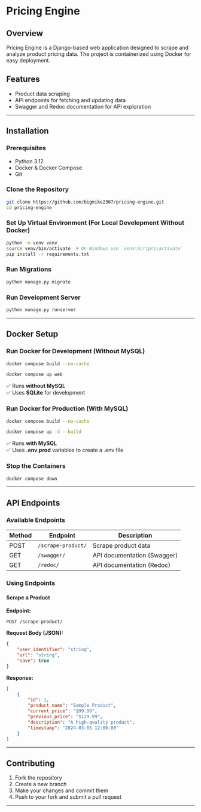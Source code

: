# Pricing Engine

## Overview
Pricing Engine is a Django-based web application designed to scrape and analyze product pricing data. The project is containerized using Docker for easy deployment.

## Features
- Product data scraping
- API endpoints for fetching and updating data
- Swagger and Redoc documentation for API exploration

---

## Installation

### Prerequisites
- Python 3.12
- Docker & Docker Compose
- Git

### Clone the Repository
```sh
git clone https://github.com/bigmike2307/pricing-engine.git
cd pricing-engine
```

### Set Up Virtual Environment (For Local Development Without Docker)
```sh
python -m venv venv
source venv/bin/activate  # On Windows use `venv\Scripts\activate`
pip install -r requirements.txt
```

### Run Migrations
```sh
python manage.py migrate
```

### Run Development Server
```sh
python manage.py runserver
```

---

## Docker Setup

### Run Docker for Development (Without MySQL)
```sh
docker compose build --no-cache 

docker compose up web
```
✅ Runs **without MySQL**  
✅ Uses **SQLite** for development  

### Run Docker for Production (With MySQL)
```sh
docker compose build --no-cache 

docker compose up -d --build
```
✅ Runs **with MySQL**  
✅ Uses **.env.prod** variables to create a .env file
  
### Stop the Containers
```sh
docker compose down
```

---

## API Endpoints

### Available Endpoints
| Method | Endpoint                              | Description                         |
|--------|--------------------------------------|-------------------------------------|
| POST   | `/scrape-product/`                  | Scrape product data                |
| GET    | `/swagger/`                         | API documentation (Swagger)        |
| GET    | `/redoc/`                           | API documentation (Redoc)          |

### Using Endpoints

#### Scrape a Product

**Endpoint:**  
```http
POST /scrape-product/
```

**Request Body (JSON):**  
```json
{
    "user_identifier": "string",
    "url": "string",
    "save": true
}
```

**Response:**  
```json
[
    {
        "id": 1,
        "product_name": "Sample Product",
        "current_price": "$99.99",
        "previous_price": "$129.99",
        "description": "A high-quality product",
        "timestamp": "2024-03-05 12:00:00"
    }
]
```

---

## Contributing

1. Fork the repository  
2. Create a new branch  
3. Make your changes and commit them  
4. Push to your fork and submit a pull request  

---

